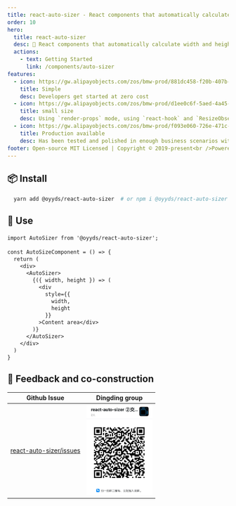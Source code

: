 ```yaml
---
title: react-auto-sizer - React components that automatically calculate width and height
order: 10
hero:
  title: react-auto-sizer
  desc: 📖 React components that automatically calculate width and height
  actions:
    - text: Getting Started
      link: /components/auto-sizer
features:
  - icon: https://gw.alipayobjects.com/zos/bmw-prod/881dc458-f20b-407b-947a-95104b5ec82b/k79dm8ih_w144_h144.png
    title: Simple
    desc: Developers get started at zero cost
  - icon: https://gw.alipayobjects.com/zos/bmw-prod/d1ee0c6f-5aed-4a45-a507-339a4bfe076c/k7bjsocq_w144_h144.png
    title: small size
    desc: Using `render-props` mode, using `react-hook` and `ResizeObserver` implementation, the code is maximized and streamlined
  - icon: https://gw.alipayobjects.com/zos/bmw-prod/f093e060-726e-471c-a53e-e988ed3f560c/kj9t9sk7_w144_h144.png
    title: Production available
    desc: Has been tested and polished in enough business scenarios within the company
footer: Open-source MIT Licensed | Copyright © 2019-present<br />Powered by react-auto-sizer
---
```


## 📦 Install

```bash
  yarn add @oyyds/react-auto-sizer  # or npm i @oyyds/react-auto-sizer -S
```


## 🔨 Use

```tsx | pure
import AutoSizer from '@oyyds/react-auto-sizer';

const AutoSizeComponent = () => {
  return (
    <div>
      <AutoSizer>
        {({ width, height }) => (
          <div
            style={{
              width,
              height
            }}
          >Content area</div>
        )}
      </AutoSizer>
    </div>
  )
}
```

## 🔑 Feedback and co-construction

| Github Issue | Dingding group |
| --- | --- |
| [react-auto-sizer/issues](https://github.com/niexq/react-auto-sizer/issues) | <img src="https://raw.githubusercontent.com/niexq/picbed/main/picgo/autosizerdingding.jpeg" width="150" /> |
